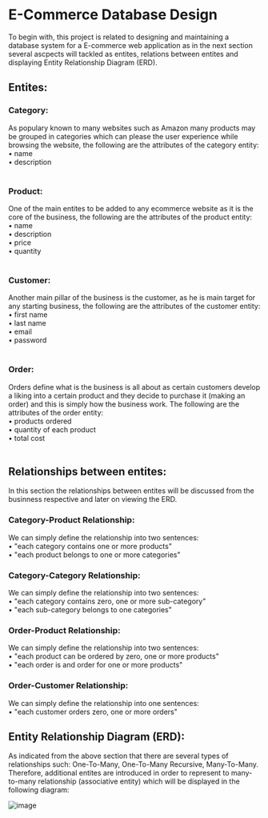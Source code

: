 # E-Commerce Database Design
To begin with, this project is related to designing and maintaining a database system for a E-commerce web application as in the next section several ascpects will tackled
as entites, relations between entites and displaying Entity Relationship Diagram (ERD). <br/>

## Entites:
### Category:
As populary known to many websites such as Amazon many products may be grouped in categories which can please the user experience while browsing the website, the following
are the attributes of the category entity: <br/>
• name <br/>
• description <br/>
<br/>

### Product:
One of the main entites to be added to any ecommerce website as it is the core of the business, the following are the attributes of the product entity: <br/>
• name <br/>
• description <br/>
• price <br/>
• quantity <br/>
<br/>

### Customer:
Another main pillar of the business is the customer, as he is main target for any starting business, the following are the attributes of the customer entity: <br/>
• first name <br/>
• last name <br/>
• email <br/>
• password <br/>
<br/>

### Order:
Orders define what is the business is all about as certain customers develop a liking into a certain product and they decide to purchase it (making an order) and this is simply how the business work. The following are the attributes of the order entity: <br/>
•	products ordered <br/>
• quantity of each product <br/>
• total cost <br/>
<br/>

## Relationships between entites:
In this section the relationships between entites will be discussed from the businness respective and later on viewing the ERD. <br/>

### Category-Product Relationship:
We can simply define the relationship into two sentences: <br/>
• "each category contains one or more products" <br/>
• "each product belongs to one or more categories" <br/>

### Category-Category Relationship:
We can simply define the relationship into two sentences: <br/>
• "each category contains zero, one or more sub-category" <br/>
• "each sub-category belongs to one categories" <br/>

### Order-Product Relationship:
We can simply define the relationship into two sentences: <br/>
• "each product can be ordered by zero, one or more products" <br/>
• "each order is and order for one or more products" <br/>

### Order-Customer Relationship:
We can simply define the relationship into one sentences: <br/>
• "each customer orders zero, one or more orders" <br/>

## Entity Relationship Diagram (ERD):
As indicated from the above section that there are several types of relationships such: One-To-Many, One-To-Many Recursive, Many-To-Many. Therefore, additional entites are introduced in order to represent to many-to-many relationship (associative entity) which will be displayed in the following diagram: <br/>

![image](https://github.com/Gioushy/E-Commerce/assets/105521854/9bd5a4bd-6027-4d5e-971c-ef57dec8dfe5)
<br/>

